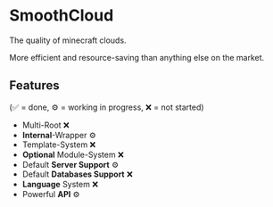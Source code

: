 # SmoothCloud

The quality of minecraft clouds.

More efficient and resource-saving than anything else on the market.

## Features

(✅ = done, ⚙️ = working in progress, ❌ = not started)

- Multi-Root ❌
- **Internal**-Wrapper ⚙️
- Template-System ❌
- **Optional** Module-System ❌
- Default **Server Support** ⚙️
- Default **Databases Support** ❌
- **Language** System ❌
- Powerful **API** ⚙️
